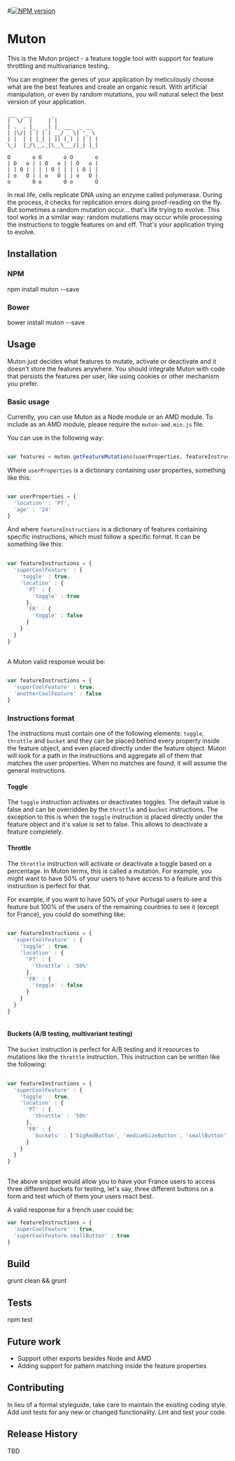 #[![NPM version][npm-image]][npm-url]

Muton
=========

  This is the Muton project - a feature toggle tool with support for feature throttling and multivariance testing.
  
  You can engineer the genes of your application by meticulously choose what are the best features and create an organic result. With artificial manipulation, or even by random mutations, you will natural select the best version of your application.
  
    ___  ___      _              
    |  \/  |     | |             
    | .  . |_   _| |_ ___  _ __  
    | |\/| | | | | __/ _ \| '_ \ 
    | |  | | |_| | || (_) | | | |
    \_|  |_/\__,_|\__\___/|_| |_|
    
    O       o O       o O       o
    | O   o | | O   o | | O   o |
    | | O | | | | O | | | | O | |
    | o   O | | o   O | | o   O |
    o       O o       O o       O
    
  
  In real life, cells replicate DNA using an enzyme called polymerase. During the process, it checks for replication errors doing proof-reading on the fly. But sometimes a random mutation occur... that's life trying to evolve. This tool works in a similar way: random mutations may occur while processing the instructions to toggle features on and off. That's your application trying to evolve.

## Installation

### NPM

  npm install muton --save

### Bower

  bower install muton --save

## Usage

  Muton just decides what features to mutate, activate or deactivate and it doesn't store the features anywhere. You should integrate Muton with code that persists the features per user, like using cookies or other mechanism you prefer.

### Basic usage

  Currently, you can use Muton as a Node module or an AMD module. To include as an AMD module, please require the `muton-amd.min.js` file.
    
  You can use in the following way:
  
```javascript

var features = muton.getFeatureMutations(userProperties, featureInstructions);

```

Where `userProperties` is a dictionary containing user properties, something like this:

```javascript

var userProperties = {
  'location' : 'PT',
  'age' : '24'
}

```

And where `featureInstructions` is a dictionary of features containing specific instructions, which must follow a specific format. It can be something like this:
 
```javascript
 
var featureInstructions = {
  'superCoolFeature' : {
    'toggle' : true,
    'location' : {
      'PT' : {
        'toggle' : true
      },
      'FR' : {
        'toggle' : false
      }
    }
  }
}
 
```

A Muton valid response would be:

```javascript
 
var featureInstructions = {
  'superCoolFeature' : true,
  'anotherCoolFeature' : false
}

``` 

### Instructions format

  The instructions must contain one of the following elements: `toggle`, `throttle` and `bucket` and they can be placed behind every property inside the feature object, and even placed directly under the feature object. Muton will look for a path in the instructions and aggregate all of them that matches the user properties. When no matches are found, it will assume the general instructions.
  
#### Toggle

  The `toggle` instruction activates or deactivates toggles. The default value is false and can be overridden by the `throttle` and `bucket` instructions. The exception to this is when the `toggle` instruction is placed directly under the feature object and it's value is set to false. This allows to deactivate a feature completely.
  
#### Throttle

  The `throttle` instruction will activate or deactivate a toggle based on a percentage. In Muton terms, this is called a mutation. For example, you might want to have 50% of your users to have access to a feature and this instruction is perfect for that.
  
  For example, if you want to have 50% of your Portugal users to see a feature but 100% of the users of the remaining countries to see it (except for France), you could do something like:
  
```javascript
 
var featureInstructions = {
  'superCoolFeature' : {
    'toggle' : true,
    'location' : {
      'PT' : {
        'throttle' : '50%'
      },
      'FR' : {
        'toggle' : false
      }
    }
  }
}
 
```

#### Buckets (A/B testing, multivariant testing)

  The `bucket` instruction is perfect for A/B testing and it resources to mutations like the `throttle` instruction. This instruction can be written like the following:
  
```javascript
  
var featureInstructions = {
  'superCoolFeature' : {
    'toggle' : true,
    'location' : {
      'PT' : {
        'throttle' : '50%'
      },
      'FR' : {
        'buckets' : ['bigRedButton', 'mediumSizeButton', 'smallButton']
      }
    }
  }
}
  
```
 
 The above snippet would allow you to have your France users to access three different buckets for testing, let's say, three different buttons on a form and test which of them your users react best.
 
 A valid response for a french user could be:
 
```javascript
var featureInstructions = {
  'superCoolFeature' : true,
  'superCoolFeature.smallButton' : true
}
```

## Build
  
  grunt clean && grunt

## Tests

  npm test
  
## Future work

  * Support other exports besides Node and AMD
  * Adding support for pattern matching inside the feature properties

## Contributing

In lieu of a formal styleguide, take care to maintain the existing coding style.
Add unit tests for any new or changed functionality. Lint and test your code.

## Release History

TBD

[npm-url]: https://npmjs.org/package/muton
[npm-image]: https://badge.fury.io/js/muton.svg
